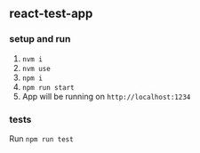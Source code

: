 ## react-test-app

### setup and run
1. `nvm i`
2. `nvm use`
3. `npm i`
4. `npm run start`
5. App will be running on `http://localhost:1234`

### tests
Run `npm run test`
